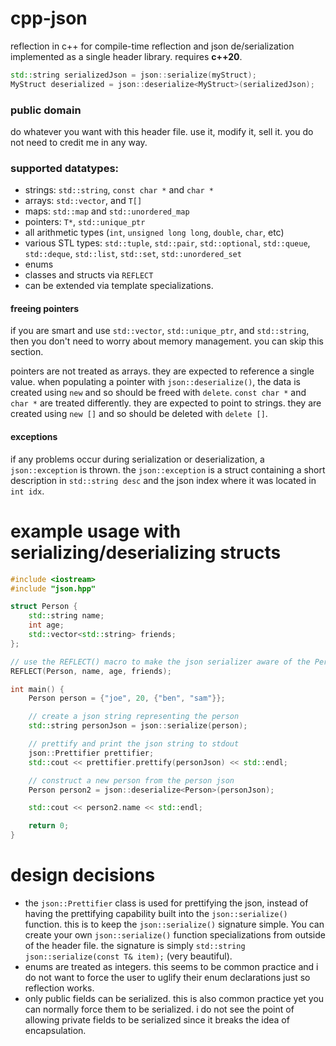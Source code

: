 # cpp-json
reflection in c++ for compile-time reflection and json de/serialization implemented as a single header library.
requires **c++20**.

```cpp
std::string serializedJson = json::serialize(myStruct);
MyStruct deserialized = json::deserialize<MyStruct>(serializedJson);
```

### public domain
do whatever you want with this header file. use it, modify it, sell it. you do not need to credit me in any way.

### supported datatypes:
- strings: `std::string`, `const char *` and `char *`
- arrays: `std::vector`, and `T[]`
- maps: `std::map` and `std::unordered_map`
- pointers: `T*`, `std::unique_ptr`
- all arithmetic types (`int`, `unsigned long long`, `double`, `char`, etc)
- various STL types: `std::tuple`, `std::pair`, `std::optional`, `std::queue`, `std::deque`, `std::list`, `std::set`, `std::unordered_set`
- enums
- classes and structs via `REFLECT`
- can be extended via template specializations.

#### freeing pointers
if you are smart and use `std::vector`, `std::unique_ptr`, and `std::string`, then you don't need to worry about memory management. you can skip this section.

pointers are not treated as arrays. they are expected to reference a single value.
when populating a pointer with `json::deserialize()`, the data is created using `new` and so should be freed with `delete`.
`const char *` and `char *` are treated differently. they are expected to point to strings. they are created using `new []` and so should be deleted with `delete []`.

#### exceptions
if any problems occur during serialization or deserialization, a `json::exception` is thrown.
the `json::exception` is a struct containing a short description in `std::string desc` and the json index where it was located in `int idx`.

# example usage with serializing/deserializing structs
```c++
#include <iostream>
#include "json.hpp"

struct Person {
    std::string name;
    int age;
    std::vector<std::string> friends;
};

// use the REFLECT() macro to make the json serializer aware of the Person type
REFLECT(Person, name, age, friends);

int main() {
    Person person = {"joe", 20, {"ben", "sam"}};

    // create a json string representing the person    
    std::string personJson = json::serialize(person);

    // prettify and print the json string to stdout
    json::Prettifier prettifier;
    std::cout << prettifier.prettify(personJson) << std::endl;

    // construct a new person from the person json
    Person person2 = json::deserialize<Person>(personJson);

    std::cout << person2.name << std::endl;

    return 0;
}

```

# design decisions
- the `json::Prettifier` class is used for prettifying the json, instead of having the prettifying capability built into the `json::serialize()` function. this is to keep the `json::serialize()` signature simple. You can create your own `json::serialize()` function specializations from outside of the header file. the signature is simply `std::string json::serialize(const T& item);` (very beautiful).
- enums are treated as integers. this seems to be common practice and i do not want to force the user to uglify their enum declarations just so reflection works.
- only public fields can be serialized. this is also common practice yet you can normally force them to be serialized. i do not see the point of allowing private fields to be serialized since it breaks the idea of encapsulation.
